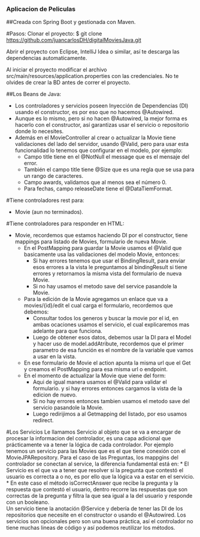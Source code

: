 ### Aplicacion de Peliculas

##Creada con Spring Boot y gestionada con Maven.

#Pasos:
Clonar el proyecto:
$ git clone https://github.com/juancarlosDH/digitalMoviesJava.git

Abrir el proyecto con Eclipse, IntelliJ Idea o similar, así te descarga las dependencias automaticamente.

Al iniciar el proyecto modificar el archivo src/main/resources/application.properties con las credenciales.
No te olvides de crear la BD antes de correr el proyecto.

##Los Beans de Java:
* Los controladores y servicios poseen Inyección de Dependencias (DI) usando el constructor, es por eso que no hacemos @Autowired.
* Aunque es lo mismo, pero si no hacen @Autowired, la mejor forma es hacerlo con el constructor, así garantizas usar el servicio o repositorio donde lo necesites.
* Además en el MovieController al crear o actualizar la Movie tiene validaciones del lado del servidor, usando @Valid, pero para usar esta funcionalidad lo tenemos que configurar en el modelo, por ejemplo:
    * Campo title tiene en el @NotNull el message que es el mensaje del error.
    * También el campo title tiene @Size que es una regla que se usa para un rango de caracteres.
    * Campo awards, validamos que al menos sea el número 0.
    * Para fechas, campo releaseDate tiene el @DataTiemFormat.

#Tiene controladores rest para:
* Movie (aun no terminados).

#Tiene controladores para responder en HTML:
* Movie, recordemos que estamos haciendo DI por el constructor, tiene mappings para listado de Movies, formulario de nueva Movie.
    * En el PostMapping para guardar la Movie usamos el @Valid que basicamente usa las validaciones del modelo Movie, entonces:
        * Si hay errores tenemos que usar el BindingResult, para enviar esos errores a la vista le preguntamos al bindingResult si tiene errores y retornamos la misma vista del formulario de nueva Movie.
        * Si no hay usamos el metodo save del service pasandole la Movie.
    * Para la edición de la Movie agregamos un enlace que va a movies/{id}/edit el cual carga el formulario, recordemos que debemos:
        * Consultar todos los generos y buscar la movie por el id, en ambas ocaciones usamos el servicio, el cual explicaremos mas adelante para que funciona.
        * Luego de obtener esos datos, debemos usar la DI para el Model y hacer uso de model.addAtribute, recordemos que el primer parametro de esa función es el nombre de la variable que vamos a usar en la vista.
    * En ese formulario de Movie el action apunta la misma url que el Get y creamos el PostMapping para esa misma url o endpoint.
    * En el momento de actualizar la Movie que viene del form:
        * Aqui de igual manera usamos el @Valid para validar el formulario. y si hay errores entonces cargamos la vista de la edicion de nuevo.
        * Si no hay errores entonces tambien usamos el metodo save del servicio pasandole la Movie.
        * Luego redirijimos a al Getmapping del listado, por eso usamos redirect.
 
#Los Servicios
Le llamamos Servicio al objeto que se va a encargar de procesar la informacion del controlador, es una capa adicional que prácticamente va a tener la lógica de cada controlador.
Por ejemplo tenemos un servicio para las Movies que es el que tiene conexión con el MovieJPARepository.
Para el caso de las Preguntas, los mappgins del controlador se conectan al service, la diferencia fundamental está en:
    * El Servicio es el que va a tener que resolver si la pregunta que contestó el usuario es correcta a o no, es por ello que la lógica va a estar en el servicio.
    * En este caso el método isCorrectAnswer que recibe la pregunta y la respuesta que contestó el usuario, dentro recorre las respuestas que son correctas de la pregunta y filtra la que sea igual a la del usuario y responde con un booleano.   
Un servicio tiene la anotación @Service y debería de tener las DI de los repositorios que necesite en el constructor o usando el @Autowired.
Los servicios son opcionales pero son una buena práctica, así el controlador no tiene muchas lineas de código y así podemos reutilizar los métodos.

